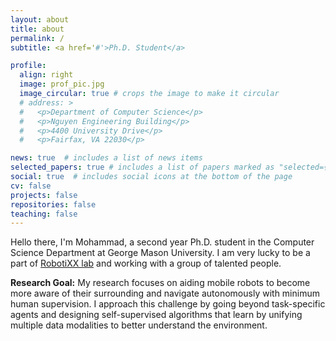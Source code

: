 ```yaml
---
layout: about
title: about
permalink: /
subtitle: <a href='#'>Ph.D. Student</a>

profile:
  align: right
  image: prof_pic.jpg
  image_circular: true # crops the image to make it circular
  # address: >
  #   <p>Department of Computer Science</p>
  #   <p>Nguyen Engineering Building</p>
  #   <p>4400 University Drive</p>
  #   <p>Fairfax, VA 22030</p>

news: true  # includes a list of news items
selected_papers: true # includes a list of papers marked as "selected={true}"
social: true  # includes social icons at the bottom of the page
cv: false
projects: false
repositories: false
teaching: false
---
```


Hello there, I'm Mohammad, a second year Ph.D. student in the Computer Science Department at George Mason University. I am very lucky to be a part of [RobotiXX lab](https://people.cs.gmu.edu/~xxiao2/RobotiXX/lab.html) and working with a group of talented people. 

**Research Goal:** My research focuses on aiding mobile robots to become more aware of their surrounding and navigate autonomously with minimum human supervision. I approach this challenge by going beyond task-specific agents and designing self-supervised algorithms that learn by unifying multiple data modalities to better understand the environment.

